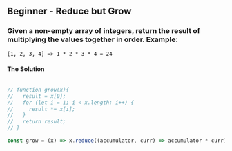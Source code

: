 ## Beginner - Reduce but Grow

### Given a non-empty array of integers, return the result of multiplying the values together in order. Example:

```
[1, 2, 3, 4] => 1 * 2 * 3 * 4 = 24
```

#### The Solution


```javascript

// function grow(x){
//   result = x[0];
//   for (let i = 1; i < x.length; i++) {
//     result *= x[i];
//   }
//   return result;
// }

const grow = (x) => x.reduce((accumulator, curr) => accumulator * curr);
```